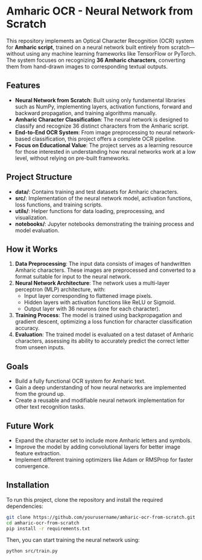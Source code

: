 
# Amharic OCR - Neural Network from Scratch

This repository implements an Optical Character Recognition (OCR) system for **Amharic script**, trained on a neural network built entirely from scratch—without using any machine learning frameworks like TensorFlow or PyTorch. The system focuses on recognizing **36 Amharic characters**, converting them from hand-drawn images to corresponding textual outputs.

## Features

- **Neural Network from Scratch**: Built using only fundamental libraries such as NumPy, implementing layers, activation functions, forward and backward propagation, and training algorithms manually.
- **Amharic Character Classification**: The neural network is designed to classify and recognize 36 distinct characters from the Amharic script.
- **End-to-End OCR System**: From image preprocessing to neural network-based classification, this project offers a complete OCR pipeline.
- **Focus on Educational Value**: The project serves as a learning resource for those interested in understanding how neural networks work at a low level, without relying on pre-built frameworks.

## Project Structure

- **data/**: Contains training and test datasets for Amharic characters.
- **src/**: Implementation of the neural network model, activation functions, loss functions, and training scripts.
- **utils/**: Helper functions for data loading, preprocessing, and visualization.
- **notebooks/**: Jupyter notebooks demonstrating the training process and model evaluation.

## How it Works

1. **Data Preprocessing**: The input data consists of images of handwritten Amharic characters. These images are preprocessed and converted to a format suitable for input to the neural network.
2. **Neural Network Architecture**: The network uses a multi-layer perceptron (MLP) architecture, with:
   - Input layer corresponding to flattened image pixels.
   - Hidden layers with activation functions like ReLU or Sigmoid.
   - Output layer with 36 neurons (one for each character).
3. **Training Process**: The model is trained using backpropagation and gradient descent, optimizing a loss function for character classification accuracy.
4. **Evaluation**: The trained model is evaluated on a test dataset of Amharic characters, assessing its ability to accurately predict the correct letter from unseen inputs.

## Goals

- Build a fully functional OCR system for Amharic text.
- Gain a deep understanding of how neural networks are implemented from the ground up.
- Create a reusable and modifiable neural network implementation for other text recognition tasks.

## Future Work

- Expand the character set to include more Amharic letters and symbols.
- Improve the model by adding convolutional layers for better image feature extraction.
- Implement different training optimizers like Adam or RMSProp for faster convergence.

## Installation

To run this project, clone the repository and install the required dependencies:

```bash
git clone https://github.com/yourusername/amharic-ocr-from-scratch.git
cd amharic-ocr-from-scratch
pip install -r requirements.txt
```

Then, you can start training the neural network using:

```bash
python src/train.py
```
